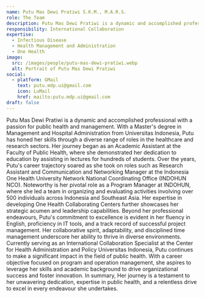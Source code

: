 ```yaml
---
name: Putu Mas Dewi Pratiwi S.K.M., M.A.R.S.
role: The Team
description: Putu Mas Dewi Pratiwi is a dynamic and accomplished professional with a passion for public health and management. With a Master's degree in Management and Hospital Administration from Universitas Indonesia, Putu has honed her skills through a diverse range of roles in the healthcare and research sectors.
responsibility: International Collaboration
expertise:
  - Infectious Disease
  - Health Management and Administration
  - One Health
image:
  src: /images/people/putu-mas-dewi-pratiwi.webp
  alt: Portrait of Putu Mas Dewi Pratiwi
social:
  - platform: GMail
    text: putu.mdp.ui@gmail.com
    icon: LuMail
    href: mailto:putu.mdp.ui@gmail.com
draft: false
---
```


Putu Mas Dewi Pratiwi is a dynamic and accomplished professional with a passion for public health and management. With a Master's degree in Management and Hospital Administration from Universitas Indonesia, Putu has honed her skills through a diverse range of roles in the healthcare and research sectors. Her journey began as an Academic Assistant at the Faculty of Public Health, where she demonstrated her dedication to education by assisting in lectures for hundreds of students. Over the years, Putu's career trajectory soared as she took on roles such as Research Assistant and Communication and Networking Manager at the Indonesia One Health University Network National Coordinating Office (INDOHUN NCO). Noteworthy is her pivotal role as a Program Manager at INDOHUN, where she led a team in organizing and evaluating activities involving over 500 individuals across Indonesia and Southeast Asia. Her expertise in developing One Health Collaborating Centers further showcases her strategic acumen and leadership capabilities. Beyond her professional endeavours, Putu's commitment to excellence is evident in her fluency in English, proficiency in IT tools, and a track record of successful project management. Her collaborative spirit, adaptability, and disciplined time management underscore her ability to thrive in diverse environments. Currently serving as an International Collaboration Specialist at the Center for Health Administration and Policy Universitas Indonesia, Putu continues to make a significant impact in the field of public health. With a career objective focused on program and operation management, she aspires to leverage her skills and academic background to drive organizational success and foster innovation. In summary, Her journey is a testament to her unwavering dedication, expertise in public health, and a relentless drive to excel in every endeavour she undertakes.
